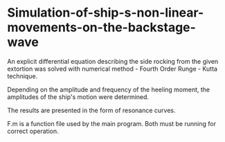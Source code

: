 # Simulation-of-ship-s-non-linear-movements-on-the-backstage-wave
An explicit differential equation describing the side rocking from the given extortion was solved with numerical method - Fourth Order Runge - Kutta technique. 

Depending on the amplitude and frequency of the heeling moment, the amplitudes of the ship's motion were determined.

The results are presented in the form of resonance curves.

F.m is a function file used by the main program. Both must be running for correct operation.
